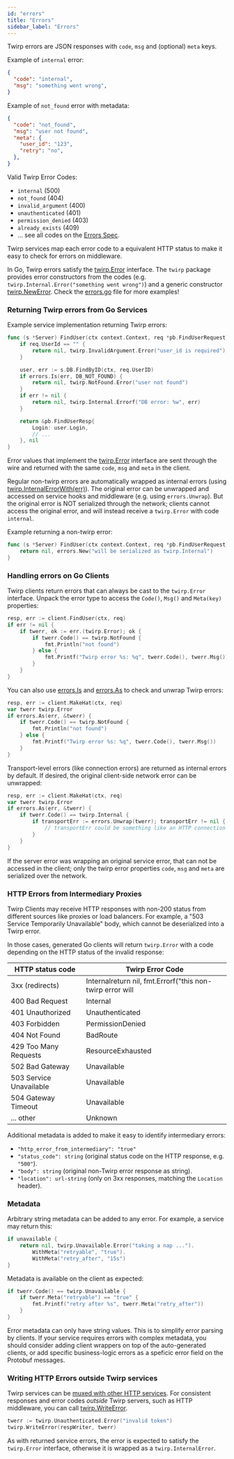```yaml
---
id: "errors"
title: "Errors"
sidebar_label: "Errors"
---
```


Twirp errors are JSON responses with `code`, `msg` and (optional) `meta` keys.

Example of `internal` error:

```json
{
  "code": "internal",
  "msg": "something went wrong",
}
```

Example of `not_found` error with metadata:

```json
{
  "code": "not_found",
  "msg": "user not found",
  "meta": {
    "user_id": "123",
    "retry": "no",
  },
}
```

Valid Twirp Error Codes:

 * `internal` (500)
 * `not_found` (404)
 * `invalid_argument` (400)
 * `unauthenticated` (401)
 * `permission_denied` (403)
 * `already_exists` (409)
 * ... see all codes on the [Errors Spec](spec_v7.md#error-codes).

Twirp services map each error code to a equivalent HTTP status to make it easy to check for errors on middleware.

In Go, Twirp errors satisfy the [twirp.Error](https://pkg.go.dev/github.com/twitchtv/twirp#Error) interface. The `twirp` package provides error constructors from the codes (e.g. `twirp.Internal.Error("something went wrong")`) and a generic constructor [twirp.NewError](https://pkg.go.dev/github.com/twitchtv/twirp#NewError). Check the [errors.go](https://github.com/twitchtv/twirp/blob/main/errors.go) file for more examples!


### Returning Twirp errors from Go Services

Example service implementation returning Twirp errors:

```go
func (s *Server) FindUser(ctx context.Context, req *pb.FindUserRequest) (*pb.FindUserResp, error) {
    if req.UserId == "" {
        return nil, twirp.InvalidArgument.Error("user_id is required").WithMeta("arg", "user_id")
    }

    user, err := s.DB.FindByID(ctx, req.UserID)
    if errors.Is(err, DB_NOT_FOUND) {
        return nil, twirp.NotFound.Error("user not found")
    }
    if err != nil {
        return nil, twirp.Internal.Errorf("DB error: %w", err)
    }

    return &pb.FindUserResp{
        Login: user.Login,
        // ...
    }, nil
}
```

Error values that implement the [twirp.Error](https://pkg.go.dev/github.com/twitchtv/twirp#Error) interface are sent through the wire and returned with the same `code`, `msg` and `meta` in the client.

Regular non-twirp errors are automatically wrapped as internal errors (using [twirp.InternalErrorWith(err)](https://pkg.go.dev/github.com/twitchtv/twirp#InternalErrorWith)). The original error can be unwrapped and accessed on service hooks and middleware (e.g. using `errors.Unwrap`). But the original error is NOT serialized through the network; clients cannot access the original error, and will instead receive a `twirp.Error` with code `internal`.

Example returning a non-twirp error:

```go
func (s *Server) FindUser(ctx context.Context, req *pb.FindUserRequest) (*pb.FindUserResp, error) {
    return nil, errors.New("will be serialized as twirp.Internal")
}
```

### Handling errors on Go Clients

Twirp clients return errors that can always be cast to the `twirp.Error` interface. Unpack the error type to access the `Code()`, `Msg()` and `Meta(key)` properties:

```go
resp, err := client.FindUser(ctx, req)
if err != nil {
    if twerr, ok := err.(twirp.Error); ok {
        if twerr.Code() == twirp.NotFound {
            fmt.Println("not found")
        } else {
            fmt.Printf("Twirp error %s: %q", twerr.Code(), twerr.Msg())
        }
    }
}
```

You can also use [errors.Is](https://pkg.go.dev/errors#Is) and [errors.As](https://pkg.go.dev/errors#As) to check and unwrap Twirp errors:

```go
resp, err := client.MakeHat(ctx, req)
var twerr twirp.Error
if errors.As(err, &twerr) {
    if twerr.Code() == twirp.NotFound {
        fmt.Println("not found")
    } else {
        fmt.Printf("Twirp error %s: %q", twerr.Code(), twerr.Msg())
    }
}
```

Transport-level errors (like connection errors) are returned as internal errors by default. If desired, the original client-side network error can be unwrapped:

```go
resp, err := client.MakeHat(ctx, req)
var twerr twirp.Error
if errors.As(err, &twerr) {
    if twerr.Code() == twirp.Internal {
        if transportErr := errors.Unwrap(twerr); transportErr != nil {
            // transportErr could be something like an HTTP connection error
        }
    }
}
```

If the server error was wrapping an original service error, that can not be accessed in the client; only the twirp error properties `code`, `msg` and `meta` are serialized over the network.


### HTTP Errors from Intermediary Proxies

Twirp Clients may receive HTTP responses with non-200 status
from different sources like proxies or load balancers. For example,
a "503 Service Temporarily Unavailable" body, which cannot be
deserialized into a Twirp error.

In those cases, generated Go clients will return `twirp.Error` with a code
depending on the HTTP status of the invalid response:

| HTTP status code         |  Twirp Error Code
| ------------------------ | ------------------
| 3xx (redirects)          | Internalreturn nil, fmt.Errorf("this non-twirp error will
| 400 Bad Request          | Internal
| 401 Unauthorized         | Unauthenticated
| 403 Forbidden            | PermissionDenied
| 404 Not Found            | BadRoute
| 429 Too Many Requests    | ResourceExhausted
| 502 Bad Gateway          | Unavailable
| 503 Service Unavailable  | Unavailable
| 504 Gateway Timeout      | Unavailable
| ... other                | Unknown

Additional metadata is added to make it easy to identify intermediary errors:

* `"http_error_from_intermediary": "true"`
* `"status_code": string` (original status code on the HTTP response, e.g. `"500"`).
* `"body": string` (original non-Twirp error response as string).
* `"location": url-string` (only on 3xx responses, matching the `Location` header).

### Metadata

Arbitrary string metadata can be added to any error. For example, a service may return this:

```go
if unavailable {
    return nil, twirp.Unavailable.Error("taking a nap ...").
        WithMeta("retryable", "true").
        WithMeta("retry_after", "15s")
}
```

Metadata is available on the client as expected:

```go
if twerr.Code() == twirp.Unavailable {
    if twerr.Meta("retryable") == "true" {
        fmt.Printf("retry after %s", twerr.Meta("retry_after"))
    }
}
```

Error metadata can only have string values. This is to simplify error parsing by clients. If your service requires errors with complex metadata, you should consider adding client wrappers on top of the auto-generated clients, or add specific business-logic errors as a speficic error field on the Protobuf messages.


### Writing HTTP Errors outside Twirp services

Twirp services can be [muxed with other HTTP services](mux.md). For consistent responses and error codes _outside_ Twirp servers, such as HTTP middleware, you can call [twirp.WriteError](https://pkg.go.dev/github.com/twitchtv/twirp#WriteError).

```go
twerr := twirp.Unauthenticated.Error("invalid token")
twirp.WriteError(respWriter, twerr)
```

As with returned service errors, the error is expected to satisfy the `twirp.Error` interface, otherwise it is wrapped as a `twirp.InternalError`.
